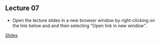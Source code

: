 ## Lecture 07

- Open the lecture slides in a new browser window by right-clicking on the link below and and then selecting "Open link in new window".

[Slides](/assets/lectures/lect06/Lecture_07_noSol.html)                              

